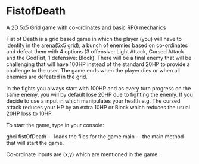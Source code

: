 # FistofDeath
A 2D 5x5 Grid game with co-ordinates and basic RPG mechanics

Fist of Death is a grid based game in which the player (you) will have to identify in the arena(5x5 grid), a bunch of enemies based on co-ordinates and defeat them with 4 options (3 offensive: Light Attack, Cursed Attack and the GodFist, 1 defensive: Block). There will be a final enemy that will be challenging that will have 100HP instead of the standard 20HP to provide a challenge to the user. The game ends when the player dies or when all enemies are defeated in the grid.

In the fights you always start with 100HP and as every turn progress on the same enemy, you will by default lose 20HP due to fighting the enemy. If you decide to use a input in which manipulates your health e.g. The cursed attack reduces your HP by an extra 10HP or Block which reduces the usual 20HP loss to 10HP.

To start the game, type in your console:

ghci fistOfDeath -- loads the files for the game main -- the main method that will start the game.

Co-ordinate inputs are (x,y) which are mentioned in the game.
